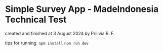 # Simple Survey App - MadeIndonesia Technical Test

created and finished at 3 August 2024 by Prilivia R. F.

tips for running:
`npm install`
`npm run dev`
